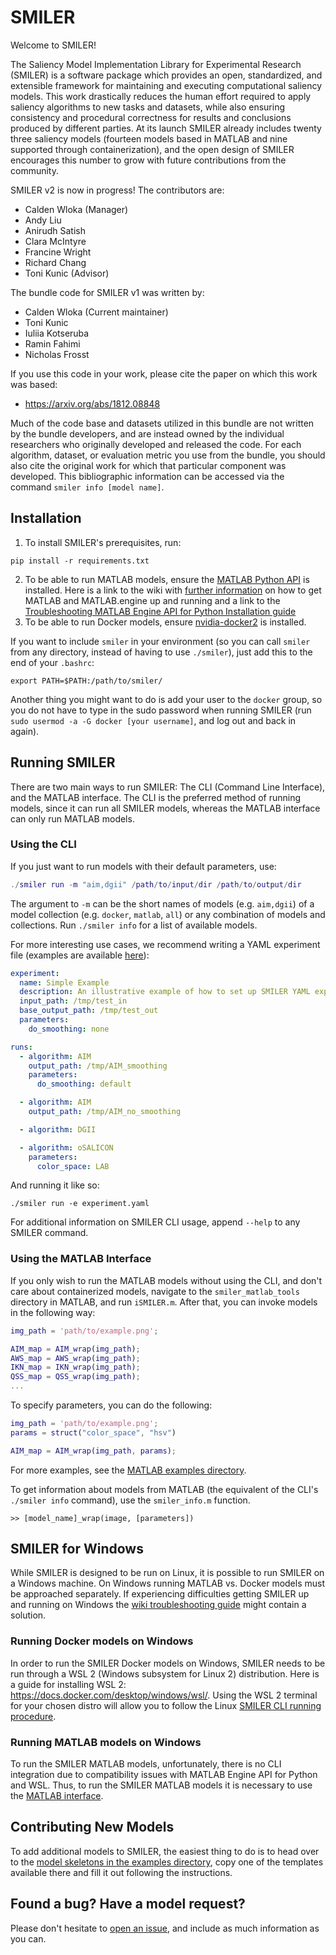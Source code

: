 # SMILER

Welcome to SMILER!

The Saliency Model Implementation Library for Experimental Research (SMILER) is a software package which provides an open, standardized, and extensible framework for maintaining and executing computational saliency models. This work drastically reduces the human effort required to apply saliency algorithms to new tasks and datasets, while also ensuring consistency and procedural correctness for results and conclusions produced by different parties. At its launch SMILER already includes twenty three saliency models (fourteen models based in MATLAB and nine supported through containerization), and the open design of SMILER encourages this number to grow with future contributions from the community.

SMILER v2 is now in progress! The contributors are:

- Calden Wloka (Manager)
- Andy Liu
- Anirudh Satish
- Clara McIntyre
- Francine Wright
- Richard Chang
- Toni Kunic (Advisor)

The bundle code for SMILER v1 was written by:

- Calden Wloka (Current maintainer)
- Toni Kunic
- Iuliia Kotseruba
- Ramin Fahimi
- Nicholas Frosst

If you use this code in your work, please cite the paper on which this work was based:

- https://arxiv.org/abs/1812.08848

Much of the code base and datasets utilized in this bundle are not written by the bundle developers, and are instead owned by the individual researchers who originally developed and released the code. For each algorithm, dataset, or evaluation metric you use from the bundle, you should also cite the original work for which that particular component was developed. This bibliographic information can be accessed via the command `smiler info [model name]`.

## Installation

1. To install SMILER's prerequisites, run:

```
pip install -r requirements.txt
```

2. To be able to run MATLAB models, ensure the [MATLAB Python API](https://www.mathworks.com/help/matlab/matlab-engine-for-python.html) is installed. Here is a link to the wiki with [further information](https://github.com/TsotsosLab/SMILER/wiki/Tips-and-Tricks#installing-matlab-and-matlabengine) on how to get MATLAB and MATLAB.engine up and running and a link to the [Troubleshooting MATLAB Engine API for Python Installation guide](https://github.com/TsotsosLab/SMILER/wiki/Troubleshooting#troubleshooting-matlab-engine-api-for-python-installation)
3. To be able to run Docker models, ensure [nvidia-docker2](https://github.com/NVIDIA/nvidia-docker) is installed.

If you want to include `smiler` in your environment (so you can call `smiler` from any directory, instead of having to use `./smiler`), just add this to the end of your `.bashrc`:

```
export PATH=$PATH:/path/to/smiler/
```

Another thing you might want to do is add your user to the `docker` group, so you do not have to type in the sudo password when running SMILER (run `sudo usermod -a -G docker [your username]`, and log out and back in again).

## Running SMILER

There are two main ways to run SMILER: The CLI (Command Line Interface), and the MATLAB interface. The CLI is the preferred method of running models, since it can run all SMILER models, whereas the MATLAB interface can only run MATLAB models.

### <a name="cli">Using the CLI</a>

If you just want to run models with their default parameters, use:

```matlab
./smiler run -m "aim,dgii" /path/to/input/dir /path/to/output/dir
```

The argument to `-m` can be the short names of models (e.g. `aim,dgii`) of a model collection (e.g. `docker`, `matlab`, `all`) or any combination of models and collections. Run `./smiler info` for a list of available models.

For more interesting use cases, we recommend writing a YAML experiment file (examples are available [here](examples/yaml)):

```yaml
experiment:
  name: Simple Example
  description: An illustrative example of how to set up SMILER YAML experiments.
  input_path: /tmp/test_in
  base_output_path: /tmp/test_out
  parameters:
    do_smoothing: none

runs:
  - algorithm: AIM
    output_path: /tmp/AIM_smoothing
    parameters:
      do_smoothing: default

  - algorithm: AIM
    output_path: /tmp/AIM_no_smoothing

  - algorithm: DGII

  - algorithm: oSALICON
    parameters:
      color_space: LAB
```

And running it like so:

```
./smiler run -e experiment.yaml
```

For additional information on SMILER CLI usage, append `--help` to any SMILER command.


### <a name="matlab">Using the MATLAB Interface</a>

If you only wish to run the MATLAB models without using the CLI, and don't care about containerized models, navigate to the `smiler_matlab_tools` directory in MATLAB, and run `iSMILER.m`. After that, you can invoke models in the following way:

``` matlab
img_path = 'path/to/example.png';

AIM_map = AIM_wrap(img_path);
AWS_map = AWS_wrap(img_path);
IKN_map = IKN_wrap(img_path);
QSS_map = QSS_wrap(img_path);
...
```

To specify parameters, you can do the following:

``` matlab
img_path = 'path/to/example.png';
params = struct("color_space", "hsv")

AIM_map = AIM_wrap(img_path, params);
```

For more examples, see the [MATLAB examples directory](examples/MATLAB).

To get information about models from MATLAB (the equivalent of the CLI's `./smiler info` command), use the `smiler_info.m` function.

```
>> [model_name]_wrap(image, [parameters])
```

## SMILER for Windows
While SMILER is designed to be run on Linux, it is possible to run SMILER on a Windows machine. On Windows running MATLAB vs. Docker models must be approached separately. If experiencing difficulties getting SMILER up and running on Windows the [wiki troubleshooting guide](https://github.com/TsotsosLab/SMILER/wiki/Troubleshooting#troubleshooting-smiler-for-windows) might contain a solution.

### Running Docker models on Windows

In order to run the SMILER Docker models on Windows, SMILER needs to be run through a WSL 2 (Windows subsystem for Linux 2) distribution. Here is a guide for installing WSL 2: https://docs.docker.com/desktop/windows/wsl/. Using the WSL 2 terminal for your chosen distro will allow you to follow the Linux [SMILER CLI running procedure](#cli).

### Running MATLAB models on Windows

To run the SMILER MATLAB models, unfortunately, there is no CLI integration due to compatibility issues with MATLAB Engine API for Python and WSL. Thus, to run the SMILER MATLAB models it is necessary to use the [MATLAB interface](#matlab).

## Contributing New Models

To add additional models to SMILER, the easiest thing to do is to head over to the [model skeletons in the examples directory](examples/model_skeletons), copy one of the templates available there and fill it out following the instructions.

## Found a bug? Have a model request?

Please don't hesitate to [open an issue](https://github.com/TsotsosLab/SMILER/issues), and include as much information as you can.
